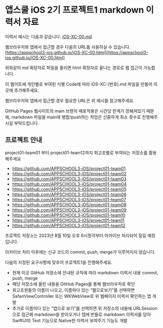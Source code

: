 # 앱스쿨 iOS 2기 프로젝트1 markdown 이력서 자료

이력서 예시는 다음과 같습니다. [iOS-XC-00.md](./iOS-XC-00.md)

웹브라우저와 앱에서 접근할 경우 다음의 URL를 사용하실 수 있습니다. [https://appschool3-ios.github.io/iOS-XC-00.html](https://appschool3-ios.github.io/iOS-XC-00.html)

위와같이 md 확장자로 파일을 올리면 html 확장자로 끝나는 경로로 웹 접근이 가능합니다.

이 웹이트에 개인별로 부여된 식별 Code에 따라 iOS-XC-(번호).md 파일을 만들어 이곳에 추가해주세요.

웹브라우저와 앱에서 접근할 경우 필요한 URL은 위 예시를 참고해주세요.

GitHub Pages 웹사이트의 main 브랜치 배포적용은 시간당 한계가 정해져있기 때문에, markdown 파일을 main에 병합/push하는 작업은 신중하게 최소 횟수로 진행해주시길 부탁드립니다.

## 프로젝트 안내

project01-team01 부터 project01-team12까지 회고조별로 부여되는 저장소를 활용해주세요

- https://github.com/APPSCHOOL3-iOS/project01-team01
- https://github.com/APPSCHOOL3-iOS/project01-team02
- https://github.com/APPSCHOOL3-iOS/project01-team03
- https://github.com/APPSCHOOL3-iOS/project01-team04
- https://github.com/APPSCHOOL3-iOS/project01-team05
- https://github.com/APPSCHOOL3-iOS/project01-team06
- https://github.com/APPSCHOOL3-iOS/project01-team07
- https://github.com/APPSCHOOL3-iOS/project01-team08
- https://github.com/APPSCHOOL3-iOS/project01-team09
- https://github.com/APPSCHOOL3-iOS/project01-team10
- https://github.com/APPSCHOOL3-iOS/project01-team11
- https://github.com/APPSCHOOL3-iOS/project01-team12

프로젝트 저장소는 2023년 8월 10일 오후 6시정각부터 아카이브 처리되어 잠길 예정입니다.

아카이브 처리 이후에는 신규 코드의 commit, push, merge가 이루어지지 않습니다.

다음의 지정된 요구사항에 맞추어 프로젝트1을 진행해주세요. 
- 현재 이곳 GitHub 저장소에 안내된 규칙에 따라 markdown 이력서 내용 commit, push, merge
- 해당 저장소에 올린 내용을 GitHub Pages를 통해 웹브라우저로 확인
- 회고조원들의 이름이 나오고, 이름마다 있는 “웹으로보기”를 선택하면 SafariViewController 또는 WKWebView로 위 웹페이지 이력서 확인하는 앱 개발
- 추가로 이름마다 있는 “앱으로 보기”를 선택하면 위 저장소의 내용에 URLSession으로 접근해 markdown을 받아오거나 앱에 번들로 markdown 이력서를 담아 SwiftUI의 Text 기능으로 Native한 이력서 보여주기 기능도 개발